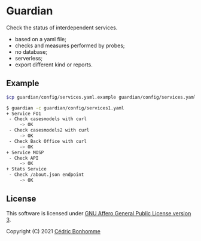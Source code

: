 # Guardian

Check the status of interdependent services.

- based on a yaml file;
- checks and measures performed by probes;
- no database;
- serverless;
- export different kind or reports.


## Example

```bash
$cp guardian/config/services.yaml.example guardian/config/services.yaml

$ guardian -c guardian/config/services1.yaml
+ Service FO1
 - Check casesmodels with curl
     -> OK
 - Check casesmodels2 with curl
     -> OK
 - Check Back Office with curl
     -> OK
+ Service MOSP
 - Check API
     -> OK
+ Stats Service
 - Check /about.json endpoint
     -> OK
```

## License

This software is licensed under
[GNU Affero General Public License version 3](https://www.gnu.org/licenses/agpl-3.0.html).

Copyright (C) 2021 [Cédric Bonhomme](https://www.cedricbonhomme.org)
